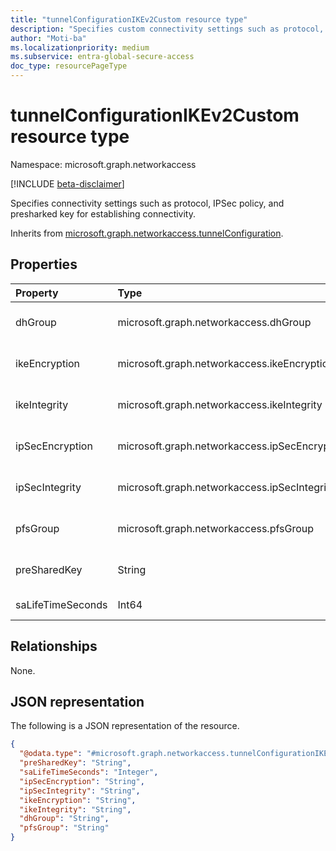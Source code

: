 ```yaml
---
title: "tunnelConfigurationIKEv2Custom resource type"
description: "Specifies custom connectivity settings such as protocol, IPSec policy, and presharked key for establishing connectivity."
author: "Moti-ba"
ms.localizationpriority: medium
ms.subservice: entra-global-secure-access
doc_type: resourcePageType
---
```


# tunnelConfigurationIKEv2Custom resource type

Namespace: microsoft.graph.networkaccess

[!INCLUDE [beta-disclaimer](../../includes/beta-disclaimer.md)]

Specifies connectivity settings such as protocol, IPSec policy, and presharked key for establishing connectivity.

Inherits from [microsoft.graph.networkaccess.tunnelConfiguration](../resources/networkaccess-tunnelconfiguration.md).

## Properties
|Property|Type|Description|
|:---|:---|:---|
|dhGroup|microsoft.graph.networkaccess.dhGroup|Specifies the DH group identifier for IPSec SA negotiation. The possible values are: `dhGroup14`, `dhGroup24`, `dhGroup2048`, `ecp256`, `ecp384`.|
|ikeEncryption|microsoft.graph.networkaccess.ikeEncryption|Specifies the IKE encryption protocol. The possible values are: `aes128`, `aes192`, `aes256`, `gcmAes128`, `gcmAes256`.|
|ikeIntegrity|microsoft.graph.networkaccess.ikeIntegrity|Specifies the integration properties of the IKE protocol. The possible values are: `sha256`, `sha384`, `gcmAes128`, `gcmAes256`.|
|ipSecEncryption|microsoft.graph.networkaccess.ipSecEncryption|Specifies the encryption protocol used for the IPSec tunnel. The possible values are: `none`, `gcmAes128`, `gcmAes192`, `gcmAes256`.|
|ipSecIntegrity|microsoft.graph.networkaccess.ipSecIntegrity|Specifies the integrity properties of the IPSec protocol. The possible values are: `gcmAes128`, `gcmAes192`, `gcmAes256`, `sha256`.|
|pfsGroup|microsoft.graph.networkaccess.pfsGroup|Specifies the Phase 2 DH group identifier for IPSec SA negotiation. The possible values are: `none`, `pfs1`, `pfs2`, `pfs14`, `pfs24`, `pfs2048`, `pfsmm`, `ecp256`, `ecp384`.|
|preSharedKey|String|A key to establish secure connection between the link and VPN tunnel on the edge. Inherited from [microsoft.graph.networkaccess.tunnelConfiguration](../resources/networkaccess-tunnelconfiguration.md).|
|saLifeTimeSeconds|Int64|a standard specifiying Security Association lifetime with recommended values from an RFC standard.|

## Relationships
None.

## JSON representation
The following is a JSON representation of the resource.
<!-- {
  "blockType": "resource",
  "@odata.type": "microsoft.graph.networkaccess.tunnelConfigurationIKEv2Custom"
}
-->
``` json
{
  "@odata.type": "#microsoft.graph.networkaccess.tunnelConfigurationIKEv2Custom",
  "preSharedKey": "String",
  "saLifeTimeSeconds": "Integer",
  "ipSecEncryption": "String",
  "ipSecIntegrity": "String",
  "ikeEncryption": "String",
  "ikeIntegrity": "String",
  "dhGroup": "String",
  "pfsGroup": "String"
}
```

